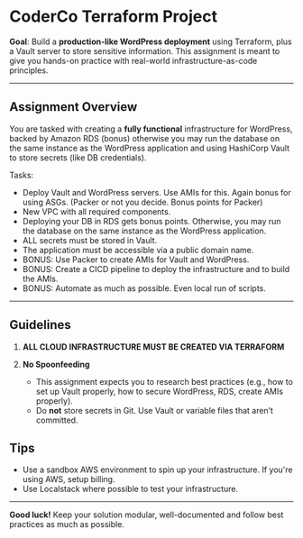 # CoderCo Terraform Project

**Goal**: Build a **production-like WordPress deployment** using Terraform, plus a Vault server to store sensitive information. This assignment is meant to give you hands-on practice with real-world infrastructure-as-code principles.

---

## Assignment Overview

You are tasked with creating a **fully functional** infrastructure for WordPress, backed by Amazon RDS (bonus) otherwise you may run the database on the same instance as the WordPress application and using HashiCorp Vault to store secrets (like DB credentials).

Tasks:

- Deploy Vault and WordPress servers. Use AMIs for this. Again bonus for using ASGs. (Packer or not you decide. Bonus points for Packer)
- New VPC with all required components.
- Deploying your DB in RDS gets bonus points. Otherwise, you may run the database on the same instance as the WordPress application.
- ALL secrets must be stored in Vault.
- The application must be accessible via a public domain name.
- BONUS: Use Packer to create AMIs for Vault and WordPress.
- BONUS: Create a CICD pipeline to deploy the infrastructure and to build the AMIs.
- BONUS: Automate as much as possible. Even local run of scripts. 

---

## Guidelines

1. **ALL CLOUD INFRASTRUCTURE MUST BE CREATED VIA TERRAFORM**

2. **No Spoonfeeding**  
   - This assignment expects you to research best practices (e.g., how to set up Vault properly, how to secure WordPress, RDS, create AMIs properly).  
   - Do **not** store secrets in Git. Use Vault or variable files that aren’t committed.

## Tips

- Use a sandbox AWS environment to spin up your infrastructure. If you're using AWS, setup billing. 
- Use Localstack where possible to test your infrastructure. 

---

**Good luck!** Keep your solution modular, well-documented and follow best practices as much as possible.
